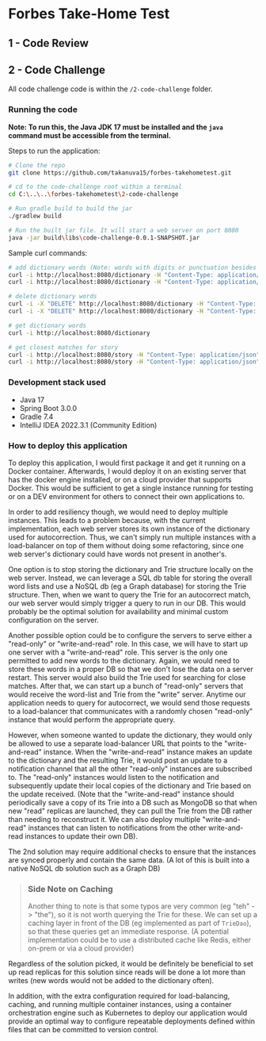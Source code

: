# Forbes Take-Home Test

## 1 - Code Review

## 2 - Code Challenge

All code challenge code is within the `/2-code-challenge` folder.

### Running the code

**Note: To run this, the Java JDK 17 must be installed and the `java` command must be accessible from the terminal.**

Steps to run the application:

```bash
# Clone the repo
git clone https://github.com/takanuva15/forbes-takehometest.git

# cd to the code-challenge root within a terminal
cd C:\..\..\forbes-takehometest\2-code-challenge

# Run gradle build to build the jar
./gradlew build

# Run the built jar file. It will start a web server on port 8080
java -jar build\libs\code-challenge-0.0.1-SNAPSHOT.jar
```

Sample curl commands:
```bash
# add dictionary words (Note: words with digits or punctuation besides ' or - will be ignored)
curl -i http://localhost:8080/dictionary -H "Content-Type: application/json" -d @sample_dict_add.json
curl -i http://localhost:8080/dictionary -H "Content-Type: application/json" -d "{\"dictionary\": {\"add\": [\"cat\", \"bat\"]}}"

# delete dictionary words
curl -i -X "DELETE" http://localhost:8080/dictionary -H "Content-Type: application/json" -d @sample_dict_remove.json
curl -i -X "DELETE" http://localhost:8080/dictionary -H "Content-Type: application/json" -d "{\"dictionary\": {\"remove\": [\"believes\"]}}"

# get dictionary words
curl -i http://localhost:8080/dictionary

# get closest matches for story
curl -i http://localhost:8080/story -H "Content-Type: application/json" -d @sample_story.json
curl -i http://localhost:8080/story -H "Content-Type: application/json" -d "{\"story\": \"mat\"}"

```

### Development stack used

- Java 17
- Spring Boot 3.0.0
- Gradle 7.4
- IntelliJ IDEA 2022.3.1 (Community Edition)

### How to deploy this application

To deploy this application, I would first package it and get it running on a Docker container. Afterwards, I would 
deploy it on an existing server that has the docker engine installed, or on a cloud provider that supports Docker.
This would be sufficient to get a single instance running for testing or on a DEV environment for others to connect 
their own applications to.

In order to add resiliency though, we would need to deploy multiple instances. This leads to a problem because, with
the current implementation, each web server stores its own instance of the dictionary used for autocorrection. Thus,
we can't simply run multiple instances with a load-balancer on top of them without doing some refactoring, since one 
web server's dictionary could have words not present in another's.

One option is to stop storing the dictionary and Trie structure locally on the web server. Instead, we can leverage a 
SQL db table for storing the overall word lists and use a NoSQL db (eg a Graph database) for storing the Trie structure.
Then, when we want to query the Trie for an autocorrect match, our web server would simply trigger a query to run in our
DB. This would probably be the optimal solution for availability and minimal custom configuration on the server. 

Another possible option could be to configure the servers to serve either a "read-only" or "write-and-read" role. In
this case, we will have to start up one server with a "write-and-read" role. This server is the only one permitted to
add new words to the dictionary. Again, we would need to store these words in a proper DB so that we don't lose the data
on a server restart. This server would also build the Trie used for searching for close matches. After that, we can
start up a bunch of "read-only" servers that would receive the word-list and Trie from the "write" server. Anytime our
application needs to query for autocorrect, we would send those requests to a load-balancer that communicates with a 
randomly chosen "read-only" instance that would perform the appropriate query.

However, when someone wanted to update the dictionary, they would only be allowed to use a separate load-balancer URL
that points to the "write-and-read" instance. When the "write-and-read" instance makes an update to the dictionary and
the resulting Trie, it would post an update to a notification channel that all the other "read-only" instances are
subscribed to. The "read-only" instances would listen to the notification and subsequently update their local copies of
the dictionary and Trie based on the update received. (Note that the "write-and-read" instance should periodically save
a copy of its Trie into a DB such as MongoDB so that when new "read" replicas are launched, they can pull the Trie from
the DB rather than needing to reconstruct it. We can also deploy multiple "write-and-read" instances that can listen
to notifications from the other write-and-read instances to update their own DB).

The 2nd solution may require additional checks to ensure that the instances are synced properly and contain the same 
data. (A lot of this is built into a native NoSQL db solution such as a Graph DB)

> ### Side Note on Caching
> Another thing to note is that some typos are very common (eg "teh" -> "the"), so it is not worth querying the Trie for
> these. We can set up a caching layer in front of the DB (eg implemented as part of `TrieDao`), so that these queries get
> an immediate response. (A potential implementation could be to use a distributed cache like Redis, either 
> on-prem or via a cloud provider)


Regardless of the solution picked, it would be definitely be beneficial to set up read replicas for this solution since
reads will be done a lot more than writes (new words would not be added to the dictionary often). 

In addition, with the extra configuration required for load-balancing, caching, and running multiple container 
instances, using a container orchestration engine such as Kubernetes to deploy our application would provide an 
optimal way to configure repeatable deployments defined within files that can be committed to version control.



